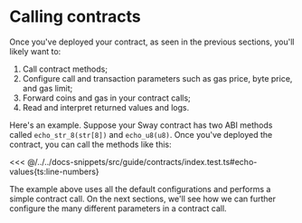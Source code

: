 # Calling contracts

Once you've deployed your contract, as seen in the previous sections, you'll likely want to:

1. Call contract methods;
2. Configure call and transaction parameters such as gas price, byte price, and gas limit;
3. Forward coins and gas in your contract calls;
4. Read and interpret returned values and logs.

Here's an example. Suppose your Sway contract has two ABI methods called `echo_str_8(str[8])` and `echo_u8(u8)`. Once you've deployed the contract, you can call the methods like this:

<<< @/../../docs-snippets/src/guide/contracts/index.test.ts#echo-values{ts:line-numbers}

The example above uses all the default configurations and performs a simple contract call. On the next sections, we'll see how we can further configure the many different parameters in a contract call.
